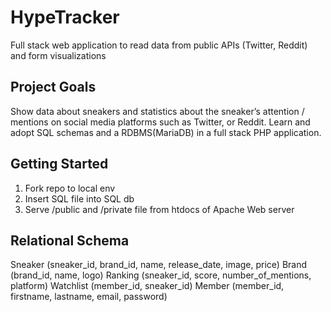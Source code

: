 # HypeTracker

Full stack web application to read data from public APIs (Twitter, Reddit) and form visualizations

## Project Goals

Show data about sneakers and statistics about the sneaker’s attention / mentions on social media platforms such as Twitter, or Reddit. Learn and adopt SQL schemas and a RDBMS(MariaDB) in a full stack PHP application.

## Getting Started

1. Fork repo to local env
2. Insert SQL file into SQL db
3. Serve /public and /private file from htdocs of Apache Web server

## Relational Schema

Sneaker (sneaker_id, brand_id, name, release_date, image, price) Brand (brand_id, name, logo)
Ranking (sneaker_id, score, number_of_mentions, platform) Watchlist (member_id, sneaker_id)
Member (member_id, firstname, lastname, email, password)
